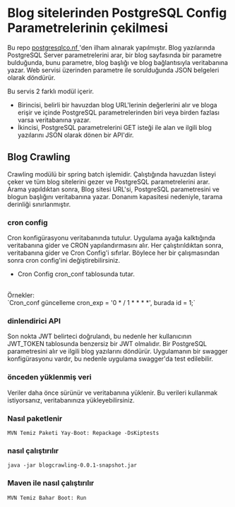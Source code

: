 # Blog sitelerinden PostgreSQL Config Parametrelerinin çekilmesi

Bu repo [postgresqlco.nf ](https://postgresqlco.nf/doc/en/param/)'den ilham alınarak yapılmıştır. Blog yazılarında PostgreSQL Server parametrelerini arar, bir blog sayfasında bir parametre bulduğunda, bunu parametre, blog başlığı ve blog bağlantısıyla veritabanına yazar. Web servisi üzerinden parametre ile sorulduğunda JSON belgeleri olarak döndürür.

Bu servis 2 farklı modül içerir.
* Birincisi, belirli bir havuzdan blog URL'lerinin değerlerini alır ve bloga erişir ve içinde PostgreSQL parametrelerinden biri veya birden fazlası varsa veritabanına yazar.
* İkincisi, PostgreSQL parametrelerini GET isteği ile alan ve ilgili blog yazılarını JSON olarak dönen bir API'dir.

## Blog Crawling
Crawling modülü bir spring batch işlemidir. Çalıştığında havuzdan listeyi çeker ve tüm blog sitelerini gezer ve PostgreSQL parametrelerini arar. Arama yapıldıktan sonra, Blog sitesi URL'si, PostgreSQL parametresini ve blogun başlığını veritabanına yazar. Donanım kapasitesi nedeniyle, tarama derinliği sınırlanmıştır.

### cron config

Cron konfigürasyonu veritabanında tutulur. Uygulama ayağa kalktığında veritabanına gider ve CRON yapılandırmasını alır. Her çalıştırıldıktan sonra, veritabanına gider ve Cron Config'i sıfırlar. Böylece her bir çalışmasından sonra cron config'ini değiştirebilirsiniz.

* Cron Config cron_conf tablosunda tutar.
<br />
Örnekler:
<br />
`Cron_conf güncelleme cron_exp = '0 * / 1 * * * *', burada id = 1;`

### dinlendirici API
Son nokta JWT belirteci doğrulandı, bu nedenle her kullanıcının JWT_TOKEN tablosunda benzersiz bir JWT olmalıdır. Bir PostgreSQL parametresini alır ve ilgili blog yazılarını döndürür. Uygulamanın bir swagger konfigürasyonu vardır, bu nedenle uygulama swagger'da test edilebilir.

### önceden yüklenmiş veri
Veriler daha önce sürünür ve veritabanına yüklenir. Bu verileri kullanmak istiyorsanız, veritabanınıza yükleyebilirsiniz.

### Nasıl paketlenir
`MVN Temiz Paketi Yay-Boot: Repackage -DsKiptests`

### nasıl çalıştırılır
`java -jar blogcrawling-0.0.1-snapshot.jar`

### Maven ile nasıl çalıştırılır
`MVN Temiz Bahar Boot: Run`
